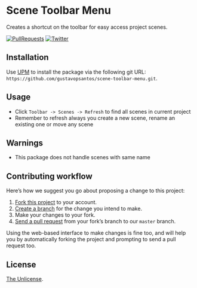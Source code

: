 # Scene Toolbar Menu
Creates a shortcut on the toolbar for easy access project scenes.

[![PullRequests](https://img.shields.io/badge/PRs-welcome-brightgreen)](http://makeapullrequest.com)
[![Twitter](https://img.shields.io/twitter/follow/codinggustavo.svg?label=Follow&style=social)](https://twitter.com/intent/follow?screen_name=codinggustavo)

## Installation
Use [UPM](https://docs.unity3d.com/Manual/upm-ui.html) to install the package via the following git URL: `https://github.com/gustavopsantos/scene-toolbar-menu.git`.

## Usage
 - Click `Toolbar -> Scenes -> Refresh` to find all scenes in current project
 - Remember to refresh always you create a new scene, rename an existing one or move any scene

 ## Warnings
  - This package does not handle scenes with same name
  
  ## Contributing workflow
  
  Here’s how we suggest you go about proposing a change to this project:
  
  1. [Fork this project][fork] to your account.
  2. [Create a branch][branch] for the change you intend to make.
  3. Make your changes to your fork.
  4. [Send a pull request][pr] from your fork’s branch to our `master` branch.
  
  Using the web-based interface to make changes is fine too, and will help you
  by automatically forking the project and prompting to send a pull request too.
  
  [fork]: https://help.github.com/articles/fork-a-repo/
  [branch]: https://help.github.com/articles/creating-and-deleting-branches-within-your-repository
  [pr]: https://help.github.com/articles/using-pull-requests/
  
  ## License
  
  [The Unlicense](./LICENSE).